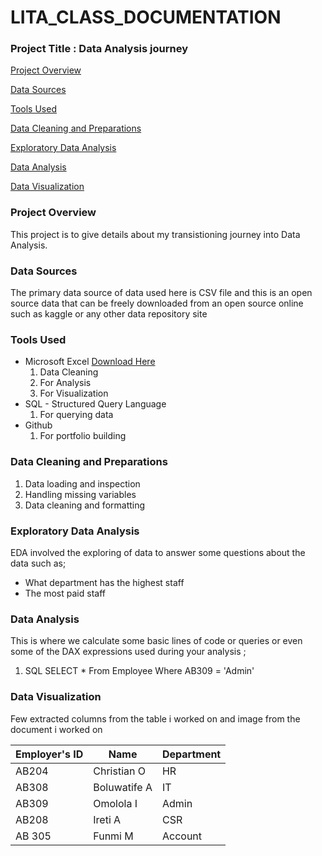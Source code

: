 # LITA_CLASS_DOCUMENTATION

### Project Title : Data Analysis journey

[Project Overview](#project~overview)

[Data Sources](#data~sources)

[Tools Used](#tools~used)

[Data Cleaning and Preparations](#data~cleaning~and~preparations)

[Exploratory Data Analysis](#exploratory~data~analysis)

[Data Analysis](#data~analysis)

[Data Visualization](#data~visualization)


### Project Overview
This project is to give details about my transistioning journey into Data Analysis.

### Data Sources
The primary data source of data used here is CSV file and this is an open source data that can be freely downloaded from an open source online such as kaggle or any other data repository site 

### Tools Used 
- Microsoft Excel  [Download Here](https://wwwmicrosoft.com)
    1. Data Cleaning
    2. For Analysis 
    3. For Visualization
- SQL - Structured Query Language 
    1. For querying data
- Github 
   1. For portfolio building 

### Data Cleaning and Preparations
   1. Data loading and inspection
   2. Handling missing variables
   3. Data cleaning and formatting

### Exploratory Data Analysis
EDA involved the exploring of data to answer some questions about the data such as; 
- What department has the highest staff
- The most paid staff


### Data Analysis
This is where we calculate some basic lines of code or queries or even some of the DAX expressions used during your analysis ;

1. SQL
SELECT * From Employee
Where AB309 = 'Admin'

### Data Visualization
Few extracted columns from the table i worked on and image from the document i worked on


|Employer's ID|Name| Department|
|-------------|---------|---------|
|AB204| Christian O| HR|
|AB308| Boluwatife A| IT|
|AB309| Omolola I|Admin|
|AB208| Ireti A| CSR|
|AB 305| Funmi M| Account|

